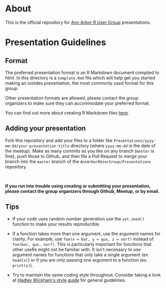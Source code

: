 # About

This is the official repository for [Ann Arbor R User Group](http://www.meetup.com/Ann-Arbor-R-User-Group/) presentations.

# Presentation Guidelines

## Format

The preferred presentation format is an R Markdown document compiled to html. In this directory is a `template.Rmd` file which will help get you started making an ioslides presentation, the most commonly used format for this group.

Other presentation formats are allowed; please contact the group organizers to make sure they can accommodate your preferred format.

You can find out more about creating R Markdown files [here](http://rmarkdown.rstudio.com/).

## Adding your presentation

Fork this repository and add your files to a folder like `Presentations/yyyy-mm-dd/your-presentation-title` directory (where `yyyy-mm-dd` is the date of the meetup). Make as many commits as you like on any branch (`master` is fine), push those to Github, and then file a Pull Request to merge your branch into the `master` branch of the `AnnArborRUserGroup/Presentations` repository.

<br>

**If you run into trouble using creating or submitting your presentation, please contact the group organizers through Github, Meetup, or by email.**

## Tips

- If your code uses random number generation use the `set.seed()` function to make your results reproducible.

- If a function takes more than one argument, use the argument names for clarity. For example, use `foo(x = bar, y = qux, z = norf)` instead of `foo(bar, qux, norf)`. This is particularly important for functions that other useRs might not be familiar with. It isn't necessary to use argument names for functions that only take a single argument (ex. `head(x)`) or if you are only passing one argument to a function (ex. `print(x)`).

- Try to maintain the same coding style throughout. Consider taking a look at [Hadley Wickham's style guide](http://adv-r.had.co.nz/Style.html) for general guidelines.

